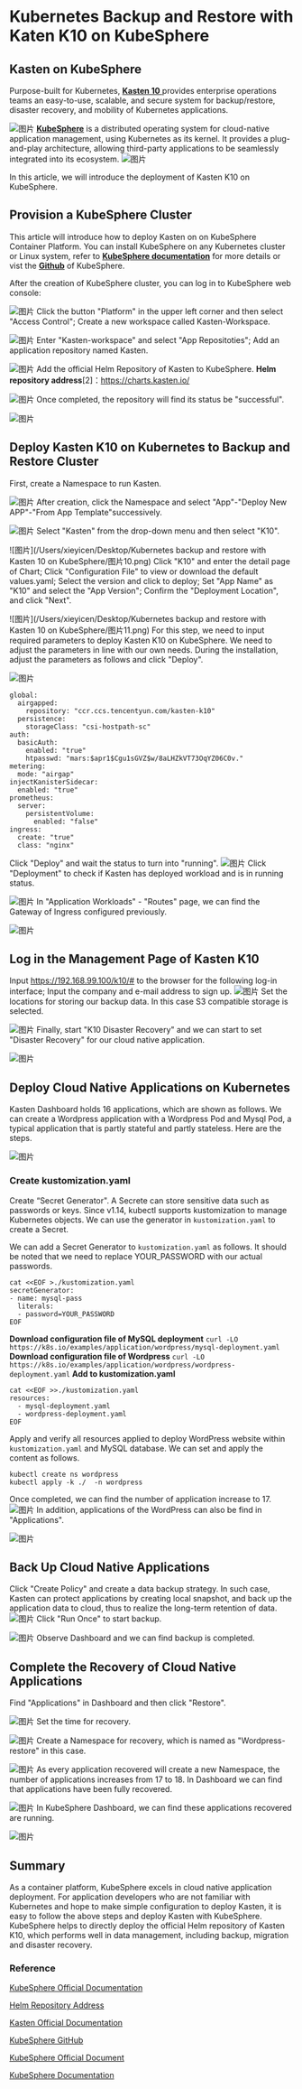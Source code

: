 # Kubernetes Backup and Restore with Katen K10 on KubeSphere

## Kasten on KubeSphere

Purpose-built for Kubernetes, [**Kasten 10** ](https://docs.kasten.io/)provides enterprise operations teams an easy-to-use, scalable, and secure system for backup/restore, disaster recovery, and mobility of Kubernetes applications. 

![图片](https://mmbiz.qpic.cn/mmbiz_png/u5Pibv7AcsEVk4LkRgDb1pZe8ppcY6iaCmn82SkdfugiaHXich4WNXhrGAib38icvgVlz7iboIR1t7nqu2wEGgp9qlicqw/640?wx_fmt=png&tp=webp&wxfrom=5&wx_lazy=1&wx_co=1)
**[KubeSphere](https://kubesphere.io/docs/introduction/what-is-kubesphere/)** is a distributed operating system for cloud-native application management, using Kubernetes as its kernel. It provides a plug-and-play architecture, allowing third-party applications to be seamlessly integrated into its ecosystem.
![图片](https://kubesphere.io/images/docs/introduction/what-is-kubesphere/architecture-1.png)

In this article, we will introduce the deployment of Kasten K10 on KubeSphere.

## Provision a KubeSphere Cluster

This article will introduce how to deploy Kasten on on KubeSphere Container Platform. You can install KubeSphere on any Kubernetes cluster or Linux system, refer to [**KubeSphere documentation**](https://kubesphere.io/docs/quick-start/all-in-one-on-linux/) for more details or vist the [**Github**]( https://github.com/kubesphere/website) of KubeSphere.

After the creation of KubeSphere cluster, you can log in to KubeSphere web console:

![图片](https://mmbiz.qpic.cn/mmbiz_png/u5Pibv7AcsEVk4LkRgDb1pZe8ppcY6iaCmdfABicRCXlj9YWuJN7OiaeodbIzz4niaChwzib5dWZeWlH6jEM2jt3opibA/640?wx_fmt=png&tp=webp&wxfrom=5&wx_lazy=1&wx_co=1)
Click the button  "Platform" in the upper left corner and then select "Access Control"; Create a new workspace called Kasten-Workspace.

![图片](https://mmbiz.qpic.cn/mmbiz_png/u5Pibv7AcsEVk4LkRgDb1pZe8ppcY6iaCmbXUeVRNAxFhYVicwnvtzOfbKyaPRUfEEDl41hh0yGCFcFNuiaPYIYTibg/640?wx_fmt=png&tp=webp&wxfrom=5&wx_lazy=1&wx_co=1)
Enter "Kasten-workspace" and select "App Repositoties"; Add an application repository named Kasten.

![图片](https://mmbiz.qpic.cn/mmbiz_png/u5Pibv7AcsEVk4LkRgDb1pZe8ppcY6iaCmO95B3EsAEmS0lIXsibicTGYUZJQlphHtkqkNceIrnJPByQTd9euOwKFA/640?wx_fmt=png&tp=webp&wxfrom=5&wx_lazy=1&wx_co=1)
Add the official Helm Repository of Kasten to KubeSphere. **Helm repository address**[2]：https://charts.kasten.io/

![图片](https://mmbiz.qpic.cn/mmbiz_png/u5Pibv7AcsEVk4LkRgDb1pZe8ppcY6iaCmiamCwAqias6U61st20oibzJLrhSXKEjwjREodIPsxfP8LB0Eewqy50l4Q/640?wx_fmt=png&tp=webp&wxfrom=5&wx_lazy=1&wx_co=1)
Once completed, the repository will find its status be "successful".

![图片](https://mmbiz.qpic.cn/mmbiz_png/u5Pibv7AcsEVk4LkRgDb1pZe8ppcY6iaCmpa2jFHavCoXCrzV4ZokjLQMWXtEVbPo69ojGd0ahg5Mz0wicDDDNqMw/640?wx_fmt=png&tp=webp&wxfrom=5&wx_lazy=1&wx_co=1)
## Deploy Kasten K10 on Kubernetes to Backup and Restore Cluster

First, create a Namespace to run Kasten.

![图片](https://mmbiz.qpic.cn/mmbiz_png/u5Pibv7AcsEVk4LkRgDb1pZe8ppcY6iaCmSl6j2NWGVAUEHLj9YwJ6iaXntB14hS1keCjfCZeOztz6T5Eg91a5oLw/640?wx_fmt=png&tp=webp&wxfrom=5&wx_lazy=1&wx_co=1)
After creation, click the Namespace and select "App"-"Deploy New APP"-"From App Template"successively.

![图片](https://mmbiz.qpic.cn/mmbiz_png/u5Pibv7AcsEVk4LkRgDb1pZe8ppcY6iaCmBJEPnZhqskCUicU9eibfIxLko8nPzULL2IAWUnG1gnN8ZiaY8ibBJnHic5g/640?wx_fmt=png&tp=webp&wxfrom=5&wx_lazy=1&wx_co=1)
Select "Kasten" from the drop-down menu and then select "K10".

![图片](/Users/xieyicen/Desktop/Kubernetes backup and restore with Kasten 10 on KubeSphere/图片10.png)
Click "K10" and enter the detail page of Chart; Click "Configuration File" to view or download the default values.yaml; Select the version and click to deploy; Set "App Name" as "K10" and select the "App Version"; Confirm the "Deployment Location", and click "Next".

![图片](/Users/xieyicen/Desktop/Kubernetes backup and restore with Kasten 10 on KubeSphere/图片11.png)
For this step, we need to input required parameters to deploy Kasten K10 on KubeSphere. We need to adjust the parameters in line with our own needs. During the installation, adjust the parameters as follows and click "Deploy".

![图片](https://mmbiz.qpic.cn/mmbiz_png/u5Pibv7AcsEVk4LkRgDb1pZe8ppcY6iaCmeqAXArS9CiajcH99oYgPxNceq5LOrorPq8kCSqqM2ljjw6GuptkFN2g/640?wx_fmt=png&tp=webp&wxfrom=5&wx_lazy=1&wx_co=1)
  ```
global: 
    airgapped: 
      repository: "ccr.ccs.tencentyun.com/kasten-k10"
    persistence: 
      storageClass: "csi-hostpath-sc"
  auth: 
    basicAuth: 
      enabled: "true"
      htpasswd: "mars:$apr1$Cgu1sGVZ$w/8aLHZkVT73OqYZ06C0v."
  metering: 
    mode: "airgap"
  injectKanisterSidecar: 
    enabled: "true"
  prometheus: 
    server: 
      persistentVolume: 
        enabled: "false"
  ingress: 
    create: "true"
    class: "nginx"
  ```
Click "Deploy" and wait the status to turn into "running".
![图片](https://mmbiz.qpic.cn/mmbiz_png/u5Pibv7AcsEVk4LkRgDb1pZe8ppcY6iaCm0KD3VeIUXR9LqChiaHiaVxY9EXiaMlXRphlk14vBnClmV79LxrKiaAic8icg/640?wx_fmt=png&tp=webp&wxfrom=5&wx_lazy=1&wx_co=1)
Click "Deployment" to check if Kasten has deployed workload and is in running status.

![图片](https://mmbiz.qpic.cn/mmbiz_png/u5Pibv7AcsEVk4LkRgDb1pZe8ppcY6iaCm4DCcT0BkLvBsVVYPiaZzbQtytibDiaJz4ZtffjlFq1eF5dldUqOuCbngA/640?wx_fmt=png&tp=webp&wxfrom=5&wx_lazy=1&wx_co=1)
In "Application Workloads" - "Routes" page, we can find the Gateway of Ingress configured previously.

![图片](https://mmbiz.qpic.cn/mmbiz_png/u5Pibv7AcsEVk4LkRgDb1pZe8ppcY6iaCm0mpn3orh3I7P7nebE1B9AuN1KsXKSiczsklNWGic1pwQeibrTVmlz68uA/640?wx_fmt=png&tp=webp&wxfrom=5&wx_lazy=1&wx_co=1)
## Log in the Management Page of Kasten K10

Input https://192.168.99.100/k10/#  to the browser for the following log-in interface; Input the company and e-mail address to sign up.
![图片](https://mmbiz.qpic.cn/mmbiz_png/u5Pibv7AcsEVk4LkRgDb1pZe8ppcY6iaCm7NQr7PVwVdLvJficZgHDZURCet4iclt4RgqrItn1ic2pibEMchakFGjzDQ/640?wx_fmt=png&tp=webp&wxfrom=5&wx_lazy=1&wx_co=1)
Set the locations for storing our backup data. In this case S3 compatible storage is selected.

![图片](https://mmbiz.qpic.cn/mmbiz_png/u5Pibv7AcsEVk4LkRgDb1pZe8ppcY6iaCmqhHQ2JSRssJkic1px6dvawJtkTD1ejfibe3RW6ibWM5WUXfVV5uIvau6A/640?wx_fmt=png&tp=webp&wxfrom=5&wx_lazy=1&wx_co=1)
Finally, start "K10 Disaster Recovery" and we can start to set "Disaster Recovery" for our cloud native application.

![图片](https://mmbiz.qpic.cn/mmbiz_png/u5Pibv7AcsEVk4LkRgDb1pZe8ppcY6iaCmy5JuDZHyljwwwpiaXXqPAFZFQ0g29oT86WIVEibzZu6ib0Hp5fAn4ibjmQ/640?wx_fmt=png&tp=webp&wxfrom=5&wx_lazy=1&wx_co=1)
## Deploy Cloud Native Applications on Kubernetes

Kasten Dashboard holds 16 applications, which are shown as follows. We can create a Wordpress application with a Wordpress Pod and Mysql Pod, a typical application that is partly stateful and partly stateless. Here are the steps.

![图片](https://mmbiz.qpic.cn/mmbiz_png/u5Pibv7AcsEVk4LkRgDb1pZe8ppcY6iaCmJaPIjJaPW8XyWhg6u1Npona1ibsMaCLVLAVApPZhjDJ7CqOk9t5g7KQ/640?wx_fmt=png&tp=webp&wxfrom=5&wx_lazy=1&wx_co=1)
### Create kustomization.yaml

Create “Secret Generator". A Secrete can store sensitive data such as passwords or keys. Since v1.14, kubectl supports kustomization to manage Kubernetes objects. We can use the generator in `kustomization.yaml` to create a Secret.

We can add a Secret Generator to `kustomization.yaml` as follows. It should be noted that we need to replace YOUR_PASSWORD with our actual passwords.
```
cat <<EOF >./kustomization.yaml
secretGenerator:
- name: mysql-pass
  literals:
  - password=YOUR_PASSWORD
EOF
```
**Download configuration file of MySQL deployment**
`curl -LO https://k8s.io/examples/application/wordpress/mysql-deployment.yaml`
**Download configuration file of Wordpress**
`curl -LO https://k8s.io/examples/application/wordpress/wordpress-deployment.yaml`
**Add to kustomization.yaml**
```
cat <<EOF >>./kustomization.yaml
resources:
  - mysql-deployment.yaml
  - wordpress-deployment.yaml
EOF
```
Apply and verify all resources applied to deploy WordPress website within `kustomization.yaml` and MySQL  database. We can set and apply the content as follows.
```
kubectl create ns wordpress
kubectl apply -k ./  -n wordpress
```
Once completed, we can find the number of application increase to 17.
![图片](https://mmbiz.qpic.cn/mmbiz_png/u5Pibv7AcsEVk4LkRgDb1pZe8ppcY6iaCmWIocX6ZcCTOIKvibdRvzSeKXKM6Tb4aib70HfknpXf7LxIZtCP8WLLgA/640?wx_fmt=png&tp=webp&wxfrom=5&wx_lazy=1&wx_co=1)
In addition, applications of the WordPress can also be find in "Applications".

![图片](https://mmbiz.qpic.cn/mmbiz_png/u5Pibv7AcsEVk4LkRgDb1pZe8ppcY6iaCmu3s5qaSZAoTzOdC5hUBwXFyIpjEdP66ia9ks3p1OoiaCcGsk4rwHo4Ng/640?wx_fmt=png&tp=webp&wxfrom=5&wx_lazy=1&wx_co=1)
## Back Up Cloud Native Applications

Click "Create Policy" and create a data backup strategy. In such case, Kasten can protect applications by creating local snapshot, and back up the application data to cloud, thus to realize the long-term retention of data.
![图片](https://mmbiz.qpic.cn/mmbiz_png/u5Pibv7AcsEVk4LkRgDb1pZe8ppcY6iaCmmVGTH3dQgtHM3IwB2RyC6ZuHI7KlCbfsjwLPpNuMvjueXsRjlsmiaVA/640?wx_fmt=png&tp=webp&wxfrom=5&wx_lazy=1&wx_co=1)
Click "Run Once" to start backup.

![图片](https://mmbiz.qpic.cn/mmbiz_png/u5Pibv7AcsEVk4LkRgDb1pZe8ppcY6iaCmzh4wYWcU98YInBxSicocILus7G9PC8hLJcJ0jbkpblnBy9dqrFf9nvQ/640?wx_fmt=png&tp=webp&wxfrom=5&wx_lazy=1&wx_co=1)
Observe Dashboard and we can find backup is completed.

## Complete the Recovery of Cloud Native Applications

Find "Applications" in Dashboard and then click "Restore".

![图片](https://mmbiz.qpic.cn/mmbiz_png/u5Pibv7AcsEVk4LkRgDb1pZe8ppcY6iaCmacsMzgj5D5QJtelj9TJzibiacTq9TCQ34BqT9h4jC2my4TEKj0CqTmuw/640?wx_fmt=png&tp=webp&wxfrom=5&wx_lazy=1&wx_co=1)
Set the time for recovery.

![图片](https://mmbiz.qpic.cn/mmbiz_png/u5Pibv7AcsEVk4LkRgDb1pZe8ppcY6iaCmbUouIkOhLhuGAVmjcDPuoZcm4kE5bO5E9Fg7L3q94gUgoJ4NLSicqaw/640?wx_fmt=png&tp=webp&wxfrom=5&wx_lazy=1&wx_co=1)
Create a Namespace for recovery, which is named as "Wordpress-restore" in this case.

![图片](https://mmbiz.qpic.cn/mmbiz_png/u5Pibv7AcsEVk4LkRgDb1pZe8ppcY6iaCmkOqytfVVUg0FpZUlBHm9Ue716l0OicofKsQ6LR43uyd0OV4I09uqCLg/640?wx_fmt=png&tp=webp&wxfrom=5&wx_lazy=1&wx_co=1)
As every application recovered will create a new Namespace, the number of applications increases from 17 to 18. In Dashboard we can find that applications have been fully recovered.

![图片](https://mmbiz.qpic.cn/mmbiz_png/u5Pibv7AcsEVk4LkRgDb1pZe8ppcY6iaCmwpIQDlUK4nSiaVaxeK7uznIBIN44LiaR6OlpgAUAk7oBjc9051DuL9fA/640?wx_fmt=png&tp=webp&wxfrom=5&wx_lazy=1&wx_co=1)
In KubeSphere Dashboard, we can find these applications recovered are running.

![图片](https://mmbiz.qpic.cn/mmbiz_png/u5Pibv7AcsEVk4LkRgDb1pZe8ppcY6iaCmHz5Q9CFFjCouqfAM9iaZm0q4H5icicf1LjW6ml0pIsUPIC77Z3aquPk0Q/640?wx_fmt=png&tp=webp&wxfrom=5&wx_lazy=1&wx_co=1)
## Summary

As a container platform, KubeSphere excels in cloud native application deployment. For application developers who are not familiar with Kubernetes and hope to make simple configuration to deploy Kasten, it is easy to follow the above steps and deploy Kasten with KubeSphere. KubeSphere helps to directly deploy the official Helm repository of Kasten K10, which performs well in data management, including backup, migration and disaster recovery.


### Reference

[KubeSphere Official Documentation](https://kubesphere.io/docs/)

[Helm Repository Address](https://charts.kasten.io/)

[Kasten Official Documentation](https://docs.kasten.io/)

[KubeSphere GitHub](https://github.com/kubesphere/kubesphere)

[KubeSphere Official Document](https://kubesphere.io/docs/introduction/what-is-kubesphere/)

[KubeSphere Documentation](https://kubesphere.io/docs/) 